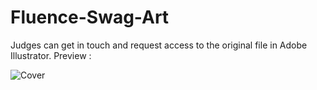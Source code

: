 # Fluence-Swag-Art
Judges can get in touch and request access to the original file in Adobe Illustrator.
Preview :

![Cover](https://user-images.githubusercontent.com/101134545/157322602-984f8e32-cd66-4f97-9b50-4ed065b46839.jpg)

